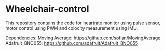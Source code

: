 # Wheelchair-control

This repository contains the code for heartrate monitor using pulse sensor, motor control using PWM and colocity measurement using IMU.

Dependencies:
Moving Average: https://github.com/sofian/MovingAverage
Adafruit_BNO055:  https://github.com/adafruit/Adafruit_BNO055

